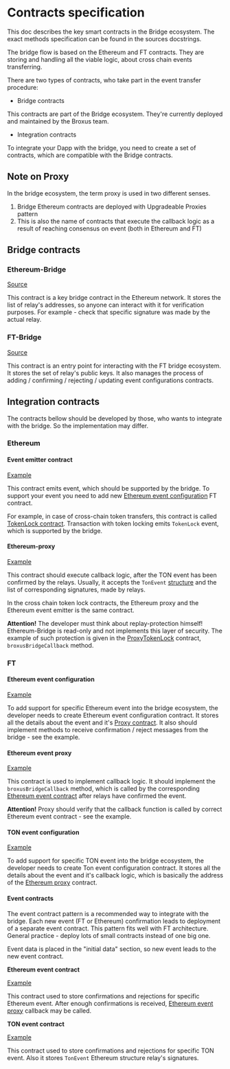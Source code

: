 # Contracts specification

This doc describes the key smart contracts in the Bridge ecosystem. The exact methods specification can be found in the sources docstrings.

The bridge flow is based on the Ethereum and FT contracts. They are storing and handling all the viable logic, about cross chain events transferring.

There are two types of contracts, who take part in the event transfer procedure:

* Bridge contracts

This contracts are part of the Bridge ecosystem. They're currently deployed and maintained by the Broxus team.

* Integration contracts

To integrate your Dapp with the bridge, you need to create a set of contracts, which are compatible with the Bridge contracts.

## Note on Proxy

In the bridge ecosystem, the term proxy is used in two different senses.

1. Bridge Ethereum contracts are deployed with Upgradeable Proxies pattern
2. This is also the name of contracts that execute the callback logic as a result of reaching consensus on event \(both in Ethereum and FT\)

## Bridge contracts

### Ethereum-Bridge

[Source](https://github.com/broxus/ton-eth-bridge-contracts/tree/e8de9f14d85aa7d912d5a6664cfc1fad86d157cb/ethereum/contracts/Bridge.sol)

This contract is a key bridge contract in the Ethereum network. It stores the list of relay's addresses, so anyone can interact with it for verification purposes. For example - check that specific signature was made by the actual relay.

### FT-Bridge

[Source](https://github.com/broxus/ton-eth-bridge-contracts/tree/e8de9f14d85aa7d912d5a6664cfc1fad86d157cb/free-ton/contracts/Bridge.sol)

This contract is an entry point for interacting with the FT bridge ecosystem. It stores the set of relay's public keys. It also manages the process of adding / confirming / rejecting / updating event configurations contracts.

## Integration contracts

The contracts bellow should be developed by those, who wants to integrate with the bridge. So the implementation may differ.

### Ethereum

#### Event emitter contract

[Example](https://github.com/broxus/ton-eth-bridge-contracts/tree/e8de9f14d85aa7d912d5a6664cfc1fad86d157cb/ethereum/contracts/examples/ProxyTokenLock.sol)

This contract emits event, which should be supported by the bridge. To support your event you need to add new [Ethereum event configuration](specification.md#ethereum-event-configuration) FT contract.

For example, in case of cross-chain token transfers, this contract is called [TokenLock contract](https://github.com/broxus/ton-eth-bridge-contracts/tree/e8de9f14d85aa7d912d5a6664cfc1fad86d157cb/ethereum/contracts/examples/ProxyTokenLock.sol). Transaction with token locking emits `TokenLock` event, which is supported by the bridge.

#### Ethereum-proxy

[Example](https://github.com/broxus/ton-eth-bridge-contracts/tree/e8de9f14d85aa7d912d5a6664cfc1fad86d157cb/ethereum/contracts/examples/ProxyTokenLock.sol)

This contract should execute callback logic, after the TON event has been confirmed by the relays. Usually, it accepts the `TonEvent` [structure](https://github.com/broxus/ton-eth-bridge-contracts/tree/e8de9f14d85aa7d912d5a6664cfc1fad86d157cb/ethereum/contracts/interfaces/IBridge.sol) and the list of corresponding signatures, made by relays.

In the cross chain token lock contracts, the Ethereum proxy and the Ethereum event emitter is the same contract.

**Attention!** The developer must think about replay-protection himself! Ethereum-Bridge is read-only and not implements this layer of security. The example of such protection is given in the [ProxyTokenLock](https://github.com/broxus/ton-eth-bridge-contracts/tree/e8de9f14d85aa7d912d5a6664cfc1fad86d157cb/ethereum/contracts/examples/ProxyTokenLock.sol) contract, `broxusBridgeCallback` method.

### FT

#### Ethereum event configuration

[Example](https://github.com/broxus/ton-eth-bridge-contracts/tree/e8de9f14d85aa7d912d5a6664cfc1fad86d157cb/free-ton/contracts/event-configuration-contracts/EthereumEventConfiguration.sol)

To add support for specific Ethereum event into the bridge ecosystem, the developer needs to create Ethereum event configuration contract. It stores all the details about the event and it's [Proxy contract](specification.md#ethereum-event-proxy). It also should implement methods to receive confirmation / reject messages from the bridge - see the example.

#### Ethereum event proxy

[Example](https://github.com/broxus/ton-eth-bridge-contracts/tree/e8de9f14d85aa7d912d5a6664cfc1fad86d157cb/free-ton/contracts/additional/EventProxySimple.sol)

This contract is used to implement callback logic. It should implement the `broxusBridgeCallback` method, which is called by the corresponding [Ethereum event contract](specification.md#ethereum-event-contract) after relays have confirmed the event.

**Attention!** Proxy should verify that the callback function is called by correct Ethereum event contract - see the example.

#### TON event configuration

[Example](https://github.com/broxus/ton-eth-bridge-contracts/tree/e8de9f14d85aa7d912d5a6664cfc1fad86d157cb/free-ton/contracts/event-configuration-contracts/TonEventConfiguration.sol)

To add support for specific TON event into the bridge ecosystem, the developer needs to create Ton event configuration contract. It stores all the details about the event and it's callback logic, which is basically the address of the [Ethereum proxy](specification.md#ethereum-proxy) contract.

#### Event contracts

The event contract pattern is a recommended way to integrate with the bridge. Each new event \(FT or Ethereum\) confirmation leads to deployment of a separate event contract. This pattern fits well with FT architecture. General practice - deploy lots of small contracts instead of one big one.

Event data is placed in the "initial data" section, so new event leads to the new event contract.

**Ethereum event contract**

[Example](https://github.com/broxus/ton-eth-bridge-contracts/tree/e8de9f14d85aa7d912d5a6664cfc1fad86d157cb/free-ton/contracts/event-contracts/EthereumEvent.sol)

This contract used to store confirmations and rejections for specific Ethereum event. After enough confirmations is received, [Ethereum event proxy](specification.md#ethereum-event-proxy) callback may be called.

**TON event contract**

[Example](https://github.com/broxus/ton-eth-bridge-contracts/tree/e8de9f14d85aa7d912d5a6664cfc1fad86d157cb/free-ton/contracts/event-contracts/TonEvent.sol)

This contract used to store confirmations and rejections for specific TON event. Also it stores `TonEvent` Ethereum structure relay's signatures.

